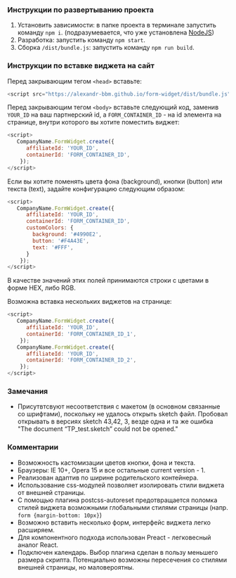 ### Инструкции по развертыванию проекта
1. Установить зависимости: в папке проекта в терминале запустить команду `npm i`. (подразумевается, что уже установлена [NodeJS](https://nodejs.org/en/))
2. Разработка: запустить команду `npm start`.
3. Сборка `/dist/bundle.js`: запустить команду `npm run build`.

### Инструкции по вставке виджета на сайт
Перед закрывающим тегом `<head>` вставьте:
```javascript
<script src="https://alexandr-bbm.github.io/form-widget/dist/bundle.js"></script>
```

Перед закрывающим тегом `<body>` вставьте следующий код, заменив `YOUR_ID` на ваш партнерский id, а `FORM_CONTAINER_ID` - на id элемента на странице, внутри которого вы хотите поместить виджет:
```javascript
<script>
   CompanyName.FormWidget.create({
      affiliateId: 'YOUR_ID',
      containerId: 'FORM_CONTAINER_ID',
    });
</script>
```

Если вы хотите поменять цвета фона (background), кнопки (button) или текста (text), задайте конфигурацию следующим образом:
```javascript
<script>
   CompanyName.FormWidget.create({
      affiliateId: 'YOUR_ID',
      containerId: 'FORM_CONTAINER_ID',
      customColors: {
        background: '#4990E2',
        button: '#F4A43E',
        text: '#FFF',
      }
    });
</script>
```
В качестве значений этих полей принимаются строки с цветами в форме HEX, либо RGB.

Возможна вставка нескольких виджетов на странице:
```javascript
<script>
   CompanyName.FormWidget.create({
      affiliateId: 'YOUR_ID',
      containerId: 'FORM_CONTAINER_ID_1',
    });
   CompanyName.FormWidget.create({
      affiliateId: 'YOUR_ID',
      containerId: 'FORM_CONTAINER_ID_2',
    });
</script>
```

### Замечания
- Присутвтсвуют несоответствия с макетом (в основном связанные со шрифтами), поскольку не удалось открыть sketch файл.
Пробовал открывать в версиях sketch 43,42, 3, везде одна и та же ошибка
"The document “TP_test.sketch” could not be opened."

### Комментарии
- Возможность кастомизации цветов кнопки, фона и текста.
- Браузеры: IE 10+, Opera 15 и все остальные current version - 1.
- Реализован адаптив по ширине родительского контейнера.
- Использование css-модулей позволяет изолировать стили виджета от внешней страницы.
- С помощью плагина postcss-autoreset предотвращается поломка стилей
виджета возможными глобальными стилями страницы (напр. `form {margin-bottom: 10px}`)
- Возможно вставить несколько форм, интерфейс виджета легко расширяем.
- Для компонентного подхода использован Preact - легковесный аналог React.
- Подключен календарь. Выбор плагина сделан в пользу меньшего размера скрипта. Потенциально возможны пересечения со стилями внешней страницы, но маловероятны.
